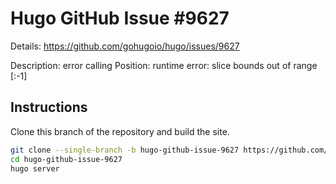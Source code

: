 # Hugo GitHub Issue #9627

Details: <https://github.com/gohugoio/hugo/issues/9627>

Description: error calling Position: runtime error: slice bounds out of range [:-1]

## Instructions

Clone this branch of the repository and build the site.

```bash
git clone --single-branch -b hugo-github-issue-9627 https://github.com/jmooring/hugo-testing hugo-github-issue-9627
cd hugo-github-issue-9627
hugo server
```
